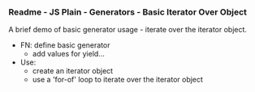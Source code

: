### Readme - JS Plain - Generators - Basic Iterator Over Object

A brief demo of basic generator usage - iterate over the iterator object.

  * FN: define basic generator
    * add values for yield...
  * Use:
    * create an iterator object
    * use a 'for-of' loop to iterate over the iterator object
